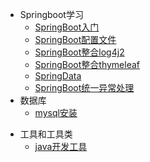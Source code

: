 - Springboot学习
  - [SpringBoot入门](springboot_study/SpringBoot入门.md)
  - [SpringBoot配置文件](springboot_study/SpringBoot配置文件.md)
  - [SpringBoot整合log4j2](springboot_study/SpringBoot整合log4j2.md)
  - [SpringBoot整合thymeleaf](springboot_study/SpringBoot整合thymeleaf.md)
  - [SpringData](springboot_study/SpringData.md)
  - [SpringBoot统一异常处理](springboot_study/SpringBoot统一异常处理.md)
- 数据库
  - [mysql安装](mysql/mysql8的安装教程.md)

* 工具和工具类
  * [java开发工具](utils/常用工具和工具类.md)

